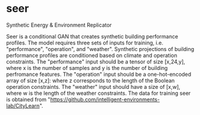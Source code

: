 # seer
Synthetic Energy & Environment Replicator

Seer is a conditional GAN that creates synthetic building performance profiles. The model requires three sets of inputs for training, i.e. "performance", "operation", and "weather". Synthetic projections of building performance profiles are conditioned based on climate and operation constraints. The "performance" input should be a tensor of size [x,24,y], where x is the number of samples and y is the number of building perfromance features. The "operation" input should be a one-hot-encoded array of size [x,z]: where z corresponds to the length of the Boolean operation constraints. The "weather" input should have a size of [x,w], where w is the length of the weather constraints.
The data for training seer is obtained from "https://github.com/intelligent-environments-lab/CityLearn".
